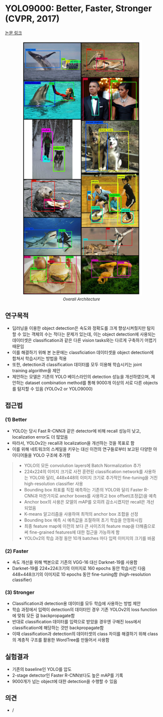 # YOLO9000: Better, Faster, Stronger (CVPR, 2017)

[논문 링크](https://openaccess.thecvf.com/content_cvpr_2017/html/Redmon_YOLO9000_Better_Faster_CVPR_2017_paper.html)

<p align="center">
    <img width="400" alt='fig1' src="./img/02_07_01.png?raw=true"></br>
    <em><font size=2>Overall Architecture</font></em>
</p>

## 연구목적
- 딥러닝을 이용한 object detection은 속도와 정확도를 크게 향상시켜줬지만 탐지할 수 있는 객체의 수는 적다는 문제가 있는데, 이는 object detection에 사용되는 데이터셋은 classification과 같은 다른 vision tasks와는 다르게 구축하기 어렵기 때문임
- 이를 해결하기 위해 본 논문에는 classficiation 데이터셋을 object detection에 합쳐서 학습시키는 방법을 적용
- 또한, detection과 classification 데이터를 모두 이용해 학습시키는 joint training algorithm을 제안
- 제안하는 모델은 기존의 YOLO 베이스라인의 detection 성능을 개선하였으며, 제안하는 dataset combination method를 통해 9000개 이상의 서로 다른 objects를 탐지할 수 있음 (YOLOv2 or YOLO9000)

## 접근법
### (1) Better
- YOLO는 당시 Fast R-CNN과 같은 detector에 비해 recall 성능이 낮고, localization error도 더 많았음
- 따라서, YOLOv2는 recall과 localization을 개선하는 것을 목표로 함
- 이를 위해 네트워크의 스케일을 키우는 대신 이전의 연구들로부터 보고된 다양한 아이디어들을 YOLO 구조에 추가함
> - YOLO의 모든 convolution layers에 Batch Normalization 추가
> - 224x224의 이미지 크기로 사전 훈련된 classification network를 사용하는 YOLO와 달리, 448x448의 이미지 크기로 추가적인 fine-tuning을 거친 high-resolution classifier 사용
> - Bounding box 좌표를 직접 예측하는 기존의 YOLO와 달리 Faster R-CNN과 마찬가지로 anchor boxes를 사용하고 box offset(조정값)을 예측 
> - Anchor box의 사용은 모델의 mAP를 오히려 감소시켰지만 recall은 개선되었음
> - K-means 알고리즘을 사용하여 최적의 anchor box 조합을 선정
> - Bounding box 예측 시 예측값을 조절하여 초기 학습을 안정화시킴
> - 최종 feature map에 이전의 보다 큰 사이즈의 feature map을 더해줌으로써 fine-grained features에 대한 접근을 가능하게 함
> - YOLOv2의 학습 과정 동안 10개 batches 마다 입력 이미지의 크기를 바꿈

### (2) Faster
- 속도 개선을 위해 백본으로 기존의 VGG-16 대신 Darknet-19를 사용함
- Darknet-19를 224×224크기의 이미지로 160 epochs 동안 학습시킨 다음 448×448크기의 이미지로 10 epochs 동안 fine-tuning함 (high-resolution classifier)

### (3) Stronger
- Classification과 detection용 데이터를 모두 학습에 사용하는 방법 제안
- 학습 과정에서 입력이 detection의 데이터인 경우 기존 YOLOv2의 loss function에 맞춰 모든 걸 backpropagate함
- 반대로 classification 데이터를 입력으로 받았을 경우엔 구해진 loss에서 classification에 해당하는 것만 backpropagate함
- 이때 classification과 detection의 데이터셋의 class 차이를 해결하기 위해 class의 계층적 구조를 활용한 WordTree를 만들어서 사용함

## 실험결과
- 기존의 baseline인 YOLO를 압도
- 2-stage detector인 Faster R-CNN보다도 높은 mAP를 기록
- 9000개가 넘는 object에 대한 detection을 수행할 수 있음

## 의견
- /